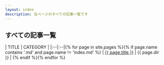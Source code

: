 ```yaml
---
layout: index
description: 当ページのすべての記事一覧です
---
```


## すべての記事一覧

| TITLE | CATEGORY |
|:--|:--|{% for page in site.pages %}{% if page.name contains '.md' and page.name != 'index.md' %}
| <a href="{{ page.url }}">{{ page.title }}</a> | {{ page.dir }} | {% endif %}{% endfor %}
